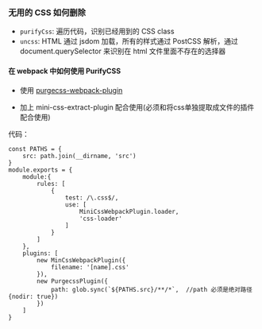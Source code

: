 ### 无用的 CSS 如何删除

- `purifyCss`: 遍历代码，识别已经用到的 CSS class
- `uncss`: HTML 通过 jsdom 加载，所有的样式通过 PostCSS 解析，通过 document.querySelector 来识别在 html 文件里面不存在的选择器

#### 在 webpack 中如何使用 PurifyCSS

- 使用 [purgecss-webpack-plugin](https://github.com/FullHuman/purgecss-webpack-plugin)

- 加上 mini-css-extract-plugin 配合使用(必须和将css单独提取成文件的插件配合使用)

代码：

~~~
const PATHS = {
    src: path.join(__dirname, 'src')
}
module.exports = {
    module:{
        rules: [
            {
                test: /\.css$/,
                use: [
                    MiniCssWebpackPlugin.loader,
                    'css-loader'
                ]
            }
        ]
    },
    plugins: [
        new MinCssWebpackPlugin({
            filename: '[name].css'
        }),
        new PurgecssPlugin({
            path: glob.sync(`${PATHS.src}/**/*`,  //path 必须是绝对路径 {nodir: true})
        })
    ]
}
~~~
